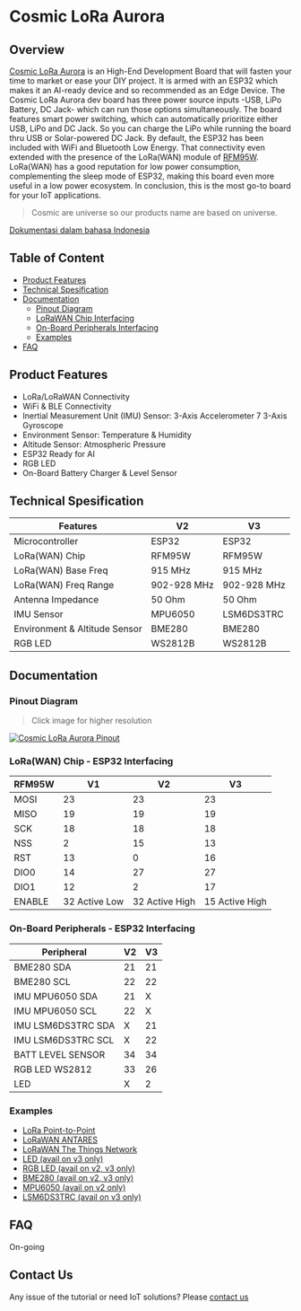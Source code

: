# Cosmic LoRa Aurora

## Overview

[Cosmic LoRa Aurora](https://www.tokopedia.com/cosmic-iot/lora-aurora-esp32-esp-32-arduino-915-mhz-915mhz-sma-4-8dbi-8ba58) is an High-End Development Board that will fasten your time to market or ease your DIY project. It is armed with an ESP32 which makes it an AI-ready device and so recommended as an Edge Device. The Cosmic LoRa Aurora dev board has three power source inputs -USB, LiPo Battery, DC Jack- which can run those options simultaneously. The board features smart power switching, which can automatically prioritize either USB, LiPo and DC Jack. So you can charge the LiPo while running the board thru USB or Solar-powered DC Jack. By default, the ESP32 has been included with WiFi and Bluetooth Low Energy. That connectivity even extended with the presence of the LoRa(WAN) module of [RFM95W](https://cdn.sparkfun.com/assets/learn_tutorials/8/0/4/RFM95_96_97_98W.pdf). LoRa(WAN) has a good reputation for low power consumption, complementing the sleep mode of ESP32, making this board even more useful in a low power ecosystem. In conclusion, this is the most go-to board for your IoT applications.

> Cosmic are universe so our products name are based on universe.

[Dokumentasi dalam bahasa Indonesia](id/)

## Table of Content

* [Product Features](#product-features)
* [Technical Spesification](#technical-spesification)
* [Documentation](#documentation)
  * [Pinout Diagram](#pinout-diagram)
  * [LoRaWAN Chip Interfacing](#lorawan-chip-interfacing)
  * [On-Board Peripherals Interfacing](#on-board-peripherals-interfacing)
  * [Examples](#examples)
* [FAQ](#FAQ)

## Product Features

* LoRa/LoRaWAN Connectivity
* WiFi & BLE Connectivity
* Inertial Measurement Unit (IMU) Sensor: 3-Axis Accelerometer 7 3-Axis Gyroscope
* Environment Sensor: Temperature & Humidity
* Altitude Sensor: Atmospheric Pressure
* ESP32 Ready for AI
* RGB LED
* On-Board Battery Charger & Level Sensor

## Technical Spesification

| Features                         | V2            | V3           | 
| -------------------------------- | ------------- |--------------|
| Microcontroller                  | ESP32         | ESP32        |
| LoRa(WAN) Chip                   | RFM95W        | RFM95W       |
| LoRa(WAN) Base Freq              | 915 MHz       | 915 MHz      |
| LoRa(WAN) Freq Range             | 902-928 MHz   | 902-928 MHz  |
| Antenna Impedance                | 50 Ohm        | 50 Ohm       |
| IMU Sensor                       | MPU6050       | LSM6DS3TRC   |
| Environment & Altitude Sensor    | BME280        | BME280       |
| RGB LED                          | WS2812B       | WS2812B      |   

## Documentation

### Pinout Diagram

> Click image for higher resolution

[![Cosmic LoRa Aurora Pinout](assets/pin-diagram.webp)](assets/pin-diagram.jpg "Cosmic LoRa Aurora Pinout")

### LoRa(WAN) Chip - ESP32 Interfacing

| RFM95W | V1 | V2 | V3 | 
|--------|----|----|----|
| MOSI   | 23 | 23 | 23 | 
| MISO   | 19 | 19 | 19 |
| SCK    | 18 | 18 | 18 |
| NSS    | 2  | 15 | 13 |
| RST    | 13 | 0  | 16 |
| DIO0   | 14 | 27 | 27 |
| DIO1   | 12 | 2  | 17  |
| ENABLE | 32 Active Low | 32 Active High | 15 Active High | 

### On-Board Peripherals - ESP32 Interfacing

| Peripheral         | V2 | V3 |
|--------------------|----|----|
| BME280 SDA         | 21 | 21 | 
| BME280 SCL         | 22 | 22 | 
| IMU MPU6050 SDA    | 21 | X  | 
| IMU MPU6050 SCL    | 22 | X  | 
| IMU LSM6DS3TRC SDA | X  | 21 |
| IMU LSM6DS3TRC SCL | X  | 22 |
| BATT LEVEL SENSOR  | 34 | 34 |
| RGB LED WS2812     | 33 | 26 |
| LED                | X  | 2  |

### Examples

* [LoRa Point-to-Point](LoRa-P2P.md)
* [LoRaWAN ANTARES](LoRaWAN-ANTARES.md)
* [LoRaWAN The Things Network](LoRaWAN-TTN.md)
* [LED (avail on v3 only)](examples/aurora-v3-led/aurora-v3-led.ino)
* [RGB LED (avail on v2, v3 only)](examples/aurora-v2-v3-rgb-led/aurora-v2-v3-rgb-led.ino)
* [BME280 (avail on v2, v3 only)](examples/aurora-v2-v3-bme280/aurora-v2-v3-bme280.ino)
* [MPU6050 (avail on v2 only)](examples/aurora-v2-mpu6050/aurora-v2-mpu6050.ino)
* [LSM6DS3TRC (avail on v3 only)](examples/aurora-v3-lsm6ds3trc/aurora-v3-lsm6ds3trc.ino)

## FAQ

On-going

## Contact Us

Any issue of the tutorial or need IoT solutions? Please [contact us](https://wa.me/6282117421332)